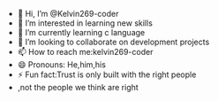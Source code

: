 - 👋 Hi, I’m @Kelvin269-coder
- 👀 I’m interested in learning new skills
- 🌱 I’m currently learning c language
- 💞️ I’m looking to collaborate on development projects
- 📫 How to reach me:kelvin269-coder
- 😄 Pronouns: He,him,his
- ⚡ Fun fact:Trust is only built with the right people
- ,not the people we think are right

<!---
Kelvin269-coder/Kelvin269-coder is a ✨ special ✨ repository because its `README.md` (this file) appears on your GitHub profile.
You can click the Preview link to take a look at your changes.
--->
